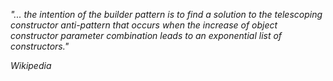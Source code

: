 *"... the intention of the builder pattern is to find a solution to the telescoping constructor anti-pattern that occurs when the increase of object constructor parameter combination leads to an exponential list of constructors."*

*Wikipedia*
